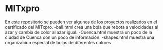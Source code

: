 # MITxpro
 En este repositorio se pueden ver algunos de los proyectos realizados en el certificado del MITxpro. 
 -ball.html crea una bola que rebota a velocidades al azar y cambia de color al azar igual.
 -Cuenca.html muestra un poco de la ciudad de Cuenca con un poco de información.
 -shapes.html muestra una organizacion especial de bolas de diferentes colores
